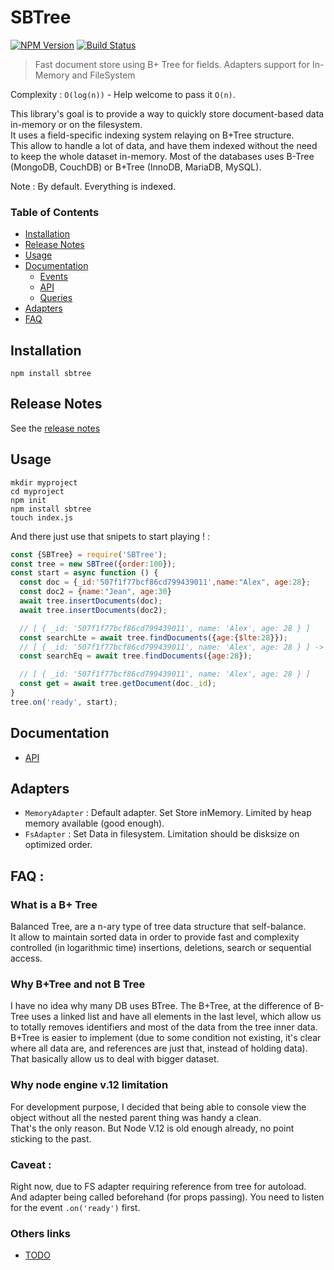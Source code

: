 # SBTree

[![NPM Version](https://img.shields.io/npm/v/sbtree.svg?&style=flat-square)](https://www.npmjs.org/package/sbtree)
[![Build Status](https://api.travis-ci.org/Alex-Werner/SBTree.svg?branch=master)](https://travis-ci.com/Alex-Werner/SBTree)

> Fast document store using B+ Tree for fields. Adapters support for In-Memory and FileSystem 

Complexity : `O(log(n))` - Help welcome to pass it `O(n)`.  

This library's goal is to provide a way to quickly store document-based data in-memory or on the filesystem.  
It uses a field-specific indexing system relaying on B+Tree structure.  
This allow to handle a lot of data, and have them indexed without the need to keep the whole dataset in-memory. 
Most of the databases uses B-Tree (MongoDB, CouchDB) or B+Tree (InnoDB, MariaDB, MySQL).

Note : By default. Everything is indexed. 

### Table of Contents
 - [Installation](#installation)
 - [Release Notes](#release-notes)
 - [Usage](#usage)
 - [Documentation](#documentation)
    - [Events](/doc/events.md)
    - [API](/doc/api.md)
    - [Queries](/doc/queries.md)
 - [Adapters](#adapters)
 - [FAQ](#faq)
 
 
## Installation 

`npm install sbtree`

## Release Notes

See the [release notes](RELEASE_NOTES.md)

## Usage

```$xslt
mkdir myproject
cd myproject
npm init
npm install sbtree
touch index.js
```
 
And there just use that snipets to start playing ! : 


```js
const {SBTree} = require('SBTree');
const tree = new SBTree({order:100});
const start = async function () {
  const doc = {_id:'507f1f77bcf86cd799439011',name:"Alex", age:28};
  const doc2 = {name:"Jean", age:30}
  await tree.insertDocuments(doc);
  await tree.insertDocuments(doc2);

  // [ { _id: '507f1f77bcf86cd799439011', name: 'Alex', age: 28 } ]
  const searchLte = await tree.findDocuments({age:{$lte:28}});
  // [ { _id: '507f1f77bcf86cd799439011', name: 'Alex', age: 28 } ] -> equivalent {age:{$eq:28}}
  const searchEq = await tree.findDocuments({age:28});

  // [ { _id: '507f1f77bcf86cd799439011', name: 'Alex', age: 28 } ]
  const get = await tree.getDocument(doc._id);
}
tree.on('ready', start);
```

## Documentation 

- [API](/doc/api.md)


## Adapters 

- `MemoryAdapter` : Default adapter. Set Store inMemory. Limited by heap memory available (good enough).
- `FsAdapter` : Set Data in filesystem. Limitation should be disksize on optimized order.

## FAQ : 

### What is a B+ Tree

Balanced Tree, are a n-ary type of tree data structure that self-balance.   
It allow to maintain sorted data in order to provide fast and complexity controlled (in logarithmic time) insertions, deletions, search or sequential access.  

### Why B+Tree and not B Tree

I have no idea why many DB uses BTree. 
The B+Tree, at the difference of B-Tree uses a linked list and have all elements in the last level, which allow us to totally removes identifiers and most of the data from the tree inner data.  
B+Tree is easier to implement (due to some condition not existing, it's clear where all data are, and references are just that, instead of holding data).  
That basically allow us to deal with bigger dataset.   

### Why node engine v.12 limitation

For development purpose, I decided that being able to console view the object without all the nested parent thing was handy a clean.   
That's the only reason. But Node V.12 is old enough already, no point sticking to the past.  

### Caveat :

Right now, due to FS adapter requiring reference from tree for autoload.   
And adapter being called beforehand (for props passing). You need to listen for the event `.on('ready')` first.   

### Others links 

- [TODO](TODO.md)
